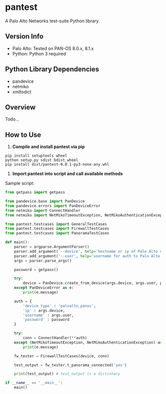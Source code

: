 # pantest

A Palo Alto Networks test-suite Python library.

## Version Info

- Palo Alto: Tested on PAN-OS 8.0.x, 8.1.x
- Python: Python 3 required

## Python Library Dependencies

- pandevice
- netmiko
- xmltodict

## Overview

Todo...

## How to Use

1. **Compile and install pantest via pip**

```
pip install setuptools wheel
python setup.py sdist bdist_wheel
pip install dist/pantest-0.0.1-py3-none-any.whl
```

1. **Import pantest into script and call available methods**

Sample script:

```python
from getpass import getpass

from pandevice.base import PanDevice
from pandevice.errors import PanDeviceError
from netmiko import ConnectHandler
from netmiko import NetMikoTimeoutException, NetMikoAuthenticationException

from pantest.testcases import GeneralTestCases
from pantest.testcases import FirewallTestCases
from pantest.testcases import PanoramaTestCases

def main():
    parser = argparse.ArgumentParser()
    parser.add_argument('--device', help='hostname or ip of Palo Alto device', required=True)
    parser.add_argument('--user', help='username for auth to Palo Alto device', required=True)
    args = parser.parse_args()

    password = getpass()

    try:
        device = PanDevice.create_from_device(args.device, args.user, password)
    except PanDeviceError as e:
        print(e.message)

    auth = {
        'device_type' : 'paloalto_panos',
        'ip' : args.device,
        'username' : args.user,
        'password' : password
    }

    try:
        conn = ConnectHandler(**auth)
    except (NetMikoTimeoutException, NetMikoAuthenticationException) as e:
        print(e.message)

    fw_tester = FirewallTestCases(device, conn)

    test_output = fw_tester.t_panorama_connected('yes')

    print(test_output) # test_output is a dictionary

if __name__ == '__main__':
    main()
```
